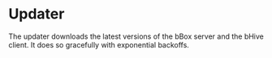 # Updater

The updater downloads the latest versions of the bBox server and the bHive client. It does so gracefully with exponential backoffs.
